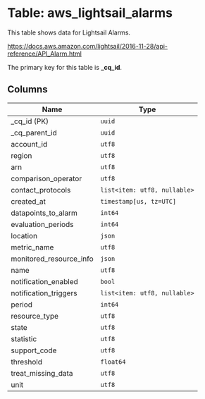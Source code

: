 # Table: aws_lightsail_alarms

This table shows data for Lightsail Alarms.

https://docs.aws.amazon.com/lightsail/2016-11-28/api-reference/API_Alarm.html

The primary key for this table is **_cq_id**.

## Columns

| Name          | Type          |
| ------------- | ------------- |
|_cq_id (PK)|`uuid`|
|_cq_parent_id|`uuid`|
|account_id|`utf8`|
|region|`utf8`|
|arn|`utf8`|
|comparison_operator|`utf8`|
|contact_protocols|`list<item: utf8, nullable>`|
|created_at|`timestamp[us, tz=UTC]`|
|datapoints_to_alarm|`int64`|
|evaluation_periods|`int64`|
|location|`json`|
|metric_name|`utf8`|
|monitored_resource_info|`json`|
|name|`utf8`|
|notification_enabled|`bool`|
|notification_triggers|`list<item: utf8, nullable>`|
|period|`int64`|
|resource_type|`utf8`|
|state|`utf8`|
|statistic|`utf8`|
|support_code|`utf8`|
|threshold|`float64`|
|treat_missing_data|`utf8`|
|unit|`utf8`|
